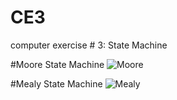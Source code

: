 CE3
===

computer exercise # 3: State Machine

#Moore State Machine
![Moore](https://raw.github.com/jrecheverry/CE3/master/moore_testbench.png)


#Mealy State Machine
![Mealy]()
